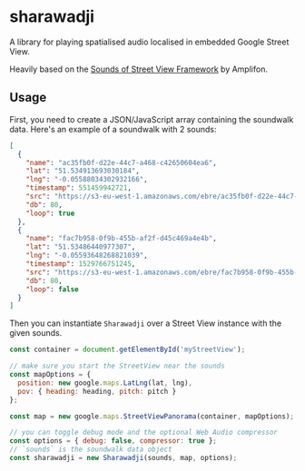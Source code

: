 # sharawadji

A library for playing spatialised audio localised in embedded Google Street View.

Heavily based on the [Sounds of Street View Framework](https://github.com/Amplifon/Sounds-of-Street-View-Framework) by Amplifon.

## Usage

First, you need to create a JSON/JavaScript array containing the soundwalk data.
Here's an example of a soundwalk with 2 sounds:

```json
[
  {
    "name": "ac35fb0f-d22e-44c7-a468-c42650604ea6",
    "lat": "51.534913693030184",
    "lng": "-0.05588034302932166",
    "timestamp": 551459942721,
    "src": "https://s3-eu-west-1.amazonaws.com/ebre/ac35fb0f-d22e-44c7-a468-c42650604ea6.mp3",
    "db": 80,
    "loop": true
  },
  {
    "name": "fac7b958-0f9b-455b-af2f-d45c469a4e4b",
    "lat": "51.53486440977307",
    "lng": "-0.05593648268821039",
    "timestamp": 1529766751245,
    "src": "https://s3-eu-west-1.amazonaws.com/ebre/fac7b958-0f9b-455b-af2f-d45c469a4e4b.mp3",
    "db": 80,
    "loop": false
  }
]
```

Then you can instantiate `Sharawadji` over a Street View instance with the given sounds.

```js
const container = document.getElementById('myStreetView');

// make sure you start the StreetView near the sounds
const mapOptions = {
  position: new google.maps.LatLng(lat, lng),
  pov: { heading: heading, pitch: pitch }
};

const map = new google.maps.StreetViewPanorama(container, mapOptions);

// you can toggle debug mode and the optional Web Audio compressor
const options = { debug: false, compressor: true };
// `sounds` is the soundwalk data object
const sharawadji = new Sharawadji(sounds, map, options);
```
